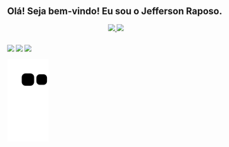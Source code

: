 ## Olá! Seja bem-vindo! Eu sou o Jefferson Raposo.


<div align="center">
  <a href="https://github.com/jeffersonraposo">
  <img height="160em" src="https://github-readme-stats.vercel.app/api?username=jeffersonraposo&show_icons=true&theme=dark&include_all_commits=true&count_private=true"/>
  <img height="160em" src="https://github-readme-stats.vercel.app/api/top-langs/?username=jeffersonraposo&layout=compact&langs_count=7&theme=dark"/>
</div>
  
  ##
  
<div> 
  <a href="https://instagram.com/jeffersonraposo" target="_blank"><img src="https://img.shields.io/badge/-Instagram-%23E4405F?style=for-the-badge&logo=instagram&logoColor=white" target="_blank"></a>
  <a href = "mailto:jefferson.raposo22@gmail.com"><img src="https://img.shields.io/badge/-Gmail-%23333?style=for-the-badge&logo=gmail&logoColor=white" target="_blank"></a>
  <a href="https://www.linkedin.com/in/jefferson-raposo/" target="_blank"><img src="https://img.shields.io/badge/-LinkedIn-%230077B5?style=for-the-badge&logo=linkedin&logoColor=white" target="_blank"></a> 
 
  ![Snake animation](https://github.com/rafaballerini/rafaballerini/blob/output/github-contribution-grid-snake.svg)
 
</div>
  
